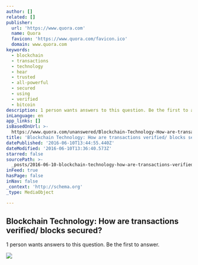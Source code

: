 ```yaml
---
author: []
related: []
publisher:
  url: 'https://www.quora.com'
  name: Quora
  favicon: 'https://www.quora.com/favicon.ico'
  domain: www.quora.com
keywords:
  - blockchain
  - transactions
  - technology
  - hear
  - trusted
  - all-powerful
  - secured
  - using
  - verified
  - bitcoin
description: 1 person wants answers to this question. Be the first to answer.
inLanguage: en
app_links: []
isBasedOnUrl: >-
  https://www.quora.com/unanswered/Blockchain-Technology-How-are-transactions-verified-blocks-secured
title: 'Blockchain Technology: How are transactions verified/ blocks secured?'
datePublished: '2016-06-10T13:44:55.440Z'
dateModified: '2016-06-10T13:36:40.573Z'
starred: false
sourcePath: >-
  _posts/2016-06-10-blockchain-technology-how-are-transactions-verified-blocks.md
inFeed: true
hasPage: false
inNav: false
_context: 'http://schema.org'
_type: MediaObject

---
```

<article style=""><h1>Blockchain Technology: How are transactions verified/ blocks secured?</h1><p>1 person wants answers to this question. Be the first to answer.</p><img src="https://qsf.is.quoracdn.net/-images.new_grid.fb_share_default.pnge6dde9cfa6e03c43.png" /></article>